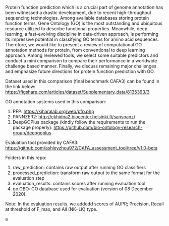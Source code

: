 Protein function prediction which is a crucial part of genome annotation has been witnessed a drastic
development, due to recent high-throughput sequencing technologies. Among available databases storing
protein function terms, Gene Ontology (GO) is the most outstanding and ubiquitous resource utilized
to describe functional properties. Meanwhile, deep learning, a fast-evolving discipline in data-driven
approach, is performing its impressive potential in classifying GO terms for amino acid sequences.
Therefore, we would like to present a review of computational GO annotation methods for protein, from
conventional to deep learning approach. Among reviewed tools, we select some suitable predictors and
conduct a mini comparison to compare their performance in a worldwide challenge based manner. Finally,
we discuss remaining major challenges and emphasize future directions for protein function prediction
with GO.





Dataset used in this comparison (final benchmark CAFA3) can be found in the link below:
https://figshare.com/articles/dataset/Supplementary_data/8135393/3

GO annotation systems used in this comparison:
1. PFP: https://kiharalab.org/web/pfp.php
2. PANNZER2: http://ekhidna2.biocenter.helsinki.fi/sanspanz/
3. DeepGOPlus package (kindly follow the requirements to run the package properly):
https://github.com/bio-ontology-research-group/deepgoplus

Evaluation tool provided by CAFA3:
https://github.com/ashleyzhou972/CAFA_assessment_tool/tree/v1.0-beta


Folders in this repo:
1. raw_prediction: contains raw output after running GO classifiers
2. processed_prediction: transform raw output to the same format for the evaluation step
3. evaluation_results: contains scores after running evaluation tool
4. go.OBO: GO database used for evaluation (version of 08 December 2020).

Note: 
In the evaluation results, we addedd scores of AUPR; Precision, Recall at threshold of F_max, and All (NK+LK) type.



a

